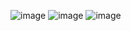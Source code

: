 ![image](https://github.com/user-attachments/assets/b1b5f98f-18db-4a80-b21f-25f01197e70a)
![image](https://github.com/user-attachments/assets/69509cf3-9027-41bf-abb1-d433887184ea)
![image](https://github.com/user-attachments/assets/79329fb3-e45c-42c2-8195-f5e425c31ce1)
